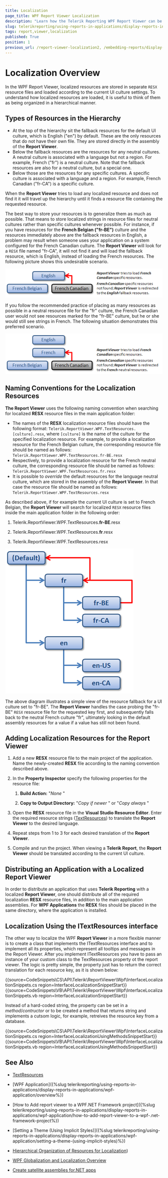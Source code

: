 ```yaml
---
title: Localization
page_title: WPF Report Viewer Localization
description: "Learn how the Telerik Reporting WPF Report Viewer can be localized for multiple languages with few easy steps."
slug: telerikreporting/using-reports-in-applications/display-reports-in-applications/wpf-application/report-viewer-localization
tags: report,viewer,localization
published: True
position: 1
previous_url: /report-viewer-localization2, /embedding-reports/display-reports-in-applications/wpf-application/report-viewer-localization
---
```


# Localization Overview

In the WPF Report Viewer, localized resources are stored in separate `RESX` resource files and loaded according to the current UI culture settings. To understand how localized resources are loaded, it is useful to think of them as being organized in a hierarchical manner.

## Types of Resources in the Hierarchy

* At the top of the hierarchy sit the fallback resources for the default UI culture, which is English ("en") by default. These are the only resources that do not have their own file. They are stored directly in the assembly of the __Report Viewer__.
* Below the fallback resources are the resources for any neutral cultures. A neutral culture is associated with a language but not a region. For example, French ("fr") is a neutral culture. Note that the fallback resources are also for a neutral culture, but a special one.
* Below those are the resources for any specific cultures. A specific culture is associated with a language and a region. For example, French Canadian ("fr-CA") is a specific culture.

When the __Report Viewer__ tries to load any localized resource and does not find it it will travel up the hierarchy until it finds a resource file containing the requested resource.

The best way to store your resources is to generalize them as much as possible. That means to store localized strings in resource files for neutral cultures rather than specific cultures whenever possible. For instance, if you have resources for the **French Belgian ("fr-BE")** culture and the resources immediately above are the fallback resources in English, a problem may result when someone uses your application on a system configured for the French Canadian culture. The __Report Viewer__ will look for a `RESX` file named "fr-CA", it will not find it and will load the fallback resource, which is English, instead of loading the French resources. The following picture shows this undesirable scenario.

  ![A diagram showcasing how the report viewer will fallback to the English resources instead of the French when the recommeded practices are not followed](../images/localization1.png)

If you follow the recommended practice of placing as many resources as possible in a neutral resource file for the "fr" culture, the French Canadian user would not see resources marked for the "fr-BE" culture, but he or she would still see strings in French. The following situation demonstrates this preferred scenario.

  ![A diagram showcasing how the report viewer will fallback to the French resources when the recommeded practices are followed](../images/localization2.png)

## Naming Conventions for the Localization Resources

__The Report Viewer__ uses the following naming convention when searching for localized __RESX__ resource files in the main application folder:

* The names of the __RESX__ localization resource files should have the following format: `Telerik.ReportViewer.WPF.TextResources.[culture].resx`, where `[culture]` is the name of the culture for the specified localization resource. For example, to provide a localization resource for the French Belgian culture, the corresponding resource file should be named as follows: `Telerik.ReportViewer.WPF.TextResources.fr-BE.resx`
* Respectively, to provide a localization resource for the French neutral culture, the corresponding resource file should be named as follows: `Telerik.ReportViewer.WPF.TextResources.fr.resx`
* It is possible to *override* the default resources for the language neutral culture, which are stored in the assembly of the __Report Viewer__. In that case the resource file should be named as follows: `Telerik.ReportViewer.WPF.TextResources.resx`

As described above, if for example the current UI culture is set to French Belgian, the __Report Viewer__ will search for localized `RESX` resource files inside the main application folder in the following order:

1. Telerik.ReportViewer.WPF.TextResources.__fr-BE__.resx

1. Telerik.ReportViewer.WPF.TextResources.__fr__.resx

1. Telerik.ReportViewer.WPF.TextResources.resx  

  ![A diagram showcasing the hierarchical order of the resources and when each fallback resource is loaded](../images/localization3.png)

The above diagram illustrates a simple view of the resource fallback for a UI culture set to "fr-BE". The __Report Viewer__ handles the case probing the "fr-BE" `RESX` resource file for the requested key first, and subsequently falls back to the neutral French culture "fr", ultimately looking in the default assembly resources for a value if a value has still not been found.

## Adding Localization Resources for the Report Viewer

1. Add a new __RESX__ resource file to the main project of the application. Name the newly-created __RESX__ file according to the naming convention described above.

1. In the __Property Inspector__ specify the following properties for the resource file:

   1. __Build Action:__ "*None* "

   1. __Copy to Output Directory:__ "*Copy if newer* " or "*Copy always* "

1. Open the __RESX__ resource file in the __Visual Studio Resource Editor__. Enter the required resource strings ([TextResources](/reporting/api/Telerik.ReportViewer.Wpf.TextResources)) to translate the __Report Viewer__ to the desired language.

1. Repeat steps from 1 to 3 for each desired translation of the __Report Viewer__.

1. Compile and run the project. When viewing a __Telerik Report__, the __Report Viewer__ should be translated according to the current UI culture.

## Distributing an Application with a Localized Report Viewer

In order to distribute an application that uses __Telerik Reporting__ with a localized __Report Viewer__, one should distribute all of the required localization __RESX__ resource files, in addition to the main application assemblies. For __WPF Applications__ the __RESX__ files should be placed in the same directory, where the application is installed.

## Localization Using the ITextResources interface

The other way to localize the WPF __Report Viewer__ in a more flexible manner is to create a class that implements the ITextResources interface and to implement all its properties, which represent all tooltips and messages in the Report Viewer. After you implement ITextResources you have to pass an instance of your custom class to the TextResources property ot the report viewer. The logic is pretty simple, the property just has to return the correct translation for each resource key, as it is shown below:

{{source=CodeSnippets\CS\API\Telerik\ReportViewer\Wpf\InterfaceLocalizationSnippets.cs region=InterfaceLocalizationSnippetStart}}
{{source=CodeSnippets\VB\API\Telerik\ReportViewer\Wpf\InterfaceLocalizationSnippets.vb region=InterfaceLocalizationSnippetStart}}

Instead of a hard-coded string, the property can be set in a *method*/*contructor* or to be created a method that returns string and implements a cutsom logic, for example, retreives the resource key from a database.

{{source=CodeSnippets\CS\API\Telerik\ReportViewer\Wpf\InterfaceLocalizationSnippets.cs region=InterfaceLocalizationUsingMethodsSnippetStart}}
{{source=CodeSnippets\VB\API\Telerik\ReportViewer\Wpf\InterfaceLocalizationSnippets.vb region=InterfaceLocalizationUsingMethodsSnippetStart}}

## See Also

* [TextResources](/api/Telerik.ReportViewer.Wpf.TextResources)

* [WPF Application]({%slug telerikreporting/using-reports-in-applications/display-reports-in-applications/wpf-application/overview%})

* [How to Add report viewer to a WPF.NET Framework project]({%slug telerikreporting/using-reports-in-applications/display-reports-in-applications/wpf-application/how-to-add-report-viewer-to-a-wpf-.net-framework-project%})

* [Setting a Theme (Using Implicit Styles)]({%slug telerikreporting/using-reports-in-applications/display-reports-in-applications/wpf-application/setting-a-theme-(using-implicit-styles)%})

* [Hierarchical Organization of Resources for Localization](https://learn.microsoft.com/en-us/previous-versions/visualstudio/visual-studio-2013/756hydy4(v=vs.120)))

* [WPF Globalization and Localization Overview](https://learn.microsoft.com/en-us/previous-versions/dotnet/netframework-3.0/ms788718(v=vs.85))

* [Create satellite assemblies for.NET apps](https://learn.microsoft.com/en-us/dotnet/core/extensions/create-satellite-assemblies)
